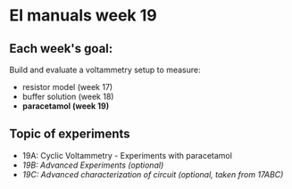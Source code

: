 <!-- #region -->
# EI manuals week 19

## Each week's goal:
Build and evaluate a voltammetry setup to measure:
- resistor model (week 17)
- buffer solution (week 18)
- **paracetamol (week 19)**


## Topic of experiments

- 19A: Cyclic Voltammetry - Experiments with paracetamol
- _19B: Advanced Experiments (optional)_
- _19C: Advanced characterization of circuit (optional, taken from 17ABC)_
<!-- #endregion -->
